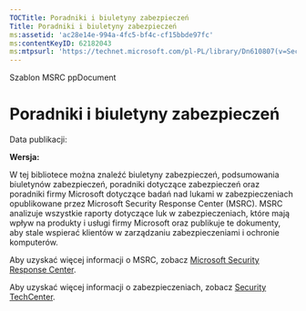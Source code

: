 ```yaml
---
TOCTitle: Poradniki i biuletyny zabezpieczeń
Title: Poradniki i biuletyny zabezpieczeń
ms:assetid: 'ac28e14e-994a-4fc5-bf4c-cf15bbde97fc'
ms:contentKeyID: 62182043
ms:mtpsurl: 'https://technet.microsoft.com/pl-PL/library/Dn610807(v=Security.10)'
---
```


Szablon MSRC ppDocument

Poradniki i biuletyny zabezpieczeń
==================================

Data publikacji:

**Wersja:**

W tej bibliotece można znaleźć biuletyny zabezpieczeń, podsumowania biuletynów zabezpieczeń, poradniki dotyczące zabezpieczeń oraz poradniki firmy Microsoft dotyczące badań nad lukami w zabezpieczeniach opublikowane przez Microsoft Security Response Center (MSRC). MSRC analizuje wszystkie raporty dotyczące luk w zabezpieczeniach, które mają wpływ na produkty i usługi firmy Microsoft oraz publikuje te dokumenty, aby stale wspierać klientów w zarządzaniu zabezpieczeniami i ochronie komputerów.

Aby uzyskać więcej informacji o MSRC, zobacz [Microsoft Security Response Center](http://technet.microsoft.com/security/dn440717).

Aby uzyskać więcej informacji o zabezpieczeniach, zobacz [Security TechCenter](http://technet.microsoft.com/security).
